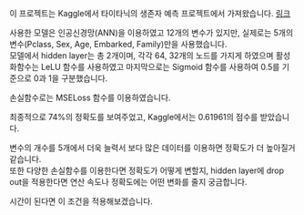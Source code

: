 이 프로젝트는 Kaggle에서 타이타닉의 생존자 예측 프로젝트에서 가져왔습니다. [링크](https://www.kaggle.com/competitions/titanic)  

사용한 모델은 인공신경망(ANN)을 이용하였고 12개의 변수가 있지만, 실제로는 5개의 변수(Pclass, Sex, Age, Embarked, Family)만을 사용했습니다.   
모델에서 hidden layer는 총 2개이며, 각각 64, 32개의 노드를 가지게 하였으며 활성화함수는 LeLU 함수를 사용하였고 마지막으로는 Sigmoid 함수를 사용하여 0.5를 기준으로 0과 1을 구분했습니다.

손실함수로는 MSELoss 함수를 이용하였습니다.

최종적으로 74%의 정확도를 보여주었고, Kaggle에서는 0.61961의 점수를 받았습니다.

변수의 개수를 5개에서 더욱 늘력서 보다 많은 데이터를 이용하면 정확도가 더 높아질거 같습니다.  
또한 다양한 손실함수를 이용한다면 정확도가 어떻게 변할지, hidden layer에 drop out을 적용한다면 연산 속도나 정확도에는 어떤 변화를 줄지 궁금합니다.

시간이 된다면 이 조건을 적용해보겠습니다.
